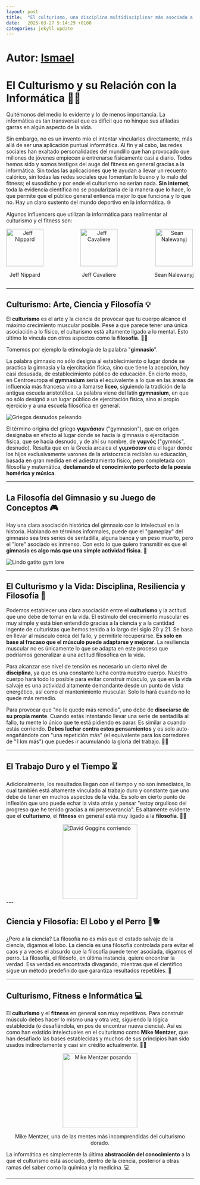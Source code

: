 ```yaml
---
layout: post
title:  "El culturismo, una disciplina multidisciplinar más asociada a la informática, a la ciencia y a la filosofía de lo que podría pensarse."
date:   2025-03-27 5:14:29 +0100
categories: jekyll update
---
```


# Autor: [Ismael]({{site.baseurl}}/members/Ismael)

# El Culturismo y su Relación con la Informática 💪🧠

Quitémonos del medio lo evidente y lo de menos importancia. La informática es tan transversal que es difícil que no hinque sus afiladas garras en algún aspecto de la vida.

Sin embargo, no es un invento mío el intentar vincularlos directamente, más allá de ser una aplicación puntual informática. Al fin y al cabo, las redes sociales han exaltado personalidades del mundillo que han provocado que millones de jóvenes empiecen a entrenarse físicamente casi a diario. Todos hemos sido y somos testigos del auge del fitness en general gracias a la informática. Sin todas las aplicaciones que te ayudan a llevar un recuento calórico, sin todas las redes sociales que fomentan lo bueno y lo malo del fitness; el susodicho y por ende el culturismo no serían nada. **Sin internet**, toda la evidencia científica no se popularizaría de la manera que lo hace, lo que permite que el público general entienda mejor lo que funciona y lo que no. Hay un claro sustento del mundo deportivo en la informática. 🌐

Algunos influencers que utilizan la informática para realimentar al culturismo y el fitness son:

<div style="display: flex; justify-content: space-between; position: relative;">
  <div style="position: relative; text-align: center; z-index: -1;">
    <img src="{{ site.baseurl }}/images/jeffNippard.jpg" alt="Jeff Nippard" width="100px">
    <p>Jeff Nippard</p>
  </div>
  
  <div style="position: relative; text-align: center; z-index: -1;">
    <img src="{{ site.baseurl }}/images/jeffCavaliere.jpg" alt="Jeff Cavaliere" width="100px">
    <p>Jeff Cavaliere</p>
  </div>

  <div style="position: relative; text-align: center; z-index: -1;">
    <img src="{{ site.baseurl }}/images/seanN.jpg" alt="Sean Nalewanyj" width="100px">
    <p>Sean Nalewanyj</p>
  </div>
</div>


---

## Culturismo: Arte, Ciencia y Filosofía 💡

El **culturismo** es el arte y la ciencia de provocar que tu cuerpo alcance el máximo crecimiento muscular posible. Pese a que parece tener una única asociación a lo físico, el culturismo está altamente ligado a lo mental. Esto último lo vincula con otros aspectos como la **filosofía**. 🧘‍♂️

Tomemos por ejemplo la etimología de la palabra "**gimnasio**".

La palabra gimnasio no sólo designa al establecimiento o lugar donde se practica la gimnasia y la ejercitación física, sino que tiene la acepción, hoy casi desusada, de establecimiento público de educación. En cierto modo, en Centroeuropa el **gymnasium** sería el equivalente a lo que en las áreas de influencia más francesa vino a llamarse **liceo**, siguiendo la tradición de la antigua escuela aristotélica. La palabra viene del latín **gymnasium**, en que no sólo designó a un lugar público de ejercitación física, sino al propio ejercicio y a una escuela filosófica en general.

<img src="{{ site.baseurl }}/images/gymnasium.jpg" alt="Griegos desnudos peleando" style="display: block; margin-left: auto; margin-right: auto;">


El término origina del griego **γυμνάσιον** ("gymnasion"), que en origen designaba en efecto al lugar donde se hacía la gimnasia o ejercitación física, que se hacía desnudo, y de ahí su nombre, de **γυμνός** ("gymnós", desnudo). Resulta que en la Grecia arcaica el **γυμνάσιον** era el lugar donde los hijos exclusivamente varones de la aristocracia recibían su educación, basada en gran medida en el adiestramiento físico, pero completada con filosofía y matemática, **declamando el conocimiento perfecto de la poesía homérica y música**.

---

## La Filosofía del Gimnasio y su Juego de Conceptos 🎮

Hay una clara asociación histórica del gimnasio con lo intelectual en la historia. Hablando en términos informales, puede que el "gameplay" del gimnasio sea tres series de sentadilla, alguna banca y un peso muerto, pero el "lore" asociado es inmenso. Con esto lo que quiero transmitir es que **el gimnasio es algo más que una simple actividad física**. 💪

<img src="{{ site.baseurl }}/images/gymLore.jpg" alt="Lindo gatito gym lore" style="display: block; margin-left: auto; margin-right: auto;">

---

## El Culturismo y la Vida: Disciplina, Resiliencia y Filosofía 🧠

Podemos establecer una clara asociación entre el **culturismo** y la actitud que uno debe de tomar en la vida. El estímulo del crecimiento muscular es muy simple y está bien entendido gracias a la ciencia y a la cantidad ingente de culturistas que hemos tenido a lo largo del siglo 20 y 21. Se basa en llevar al músculo cerca del fallo, y permitirle recuperarse. **Es solo en base al fracaso que el músculo puede adaptarse y mejorar**. La resiliencia muscular no es únicamente lo que se adapta en este proceso que podríamos generalizar a una actitud filosófica en la vida. 

Para alcanzar ese nivel de tensión es necesario un cierto nivel de **disciplina**, ya que es una constante lucha contra nuestro cuerpo. Nuestro cuerpo hará todo lo posible para evitar construir músculo, ya que en la vida salvaje es una actividad altamente demandante desde un punto de vista energético, así como el mantenimiento muscular. Solo lo hará cuando no le quede más remedio. 

Para provocar que "no le quede más remedio", uno debe de **disociarse de su propia mente**. Cuando estás intentando llevar una serie de sentadilla al fallo, tu mente lo único que te está pidiendo es parar. Es similar a cuando estás corriendo. **Debes luchar contra estos pensamientos** y es solo auto-engañándote con "una repetición más" (el equivalente para los corredores de "1 km más") que puedes ir acumulando la gloria del trabajo. 🏃‍♂️

---

## El Trabajo Duro y el Tiempo ⏳

Adicionalmente, los resultados llegan con el tiempo y no son inmediatos, lo cual también está altamente vinculado al trabajo duro y constante que uno debe de tener en muchos aspectos de la vida. Es solo en cierto punto de inflexión que uno puede echar la vista atrás y pensar "estoy orgulloso del progreso que he tenido gracias a mi perseverancia". Es altamente evidente que el **culturismo**, el **fitness** en general está muy ligado a la **filosofía**. 🧘‍♂️


<img src="{{ site.baseurl }}/images/theyDontKnowMeSon.png" alt="David Goggins corriendo" style="display: block; margin-left: auto; margin-right: auto;" width=200px>
---

## Ciencia y Filosofía: El Lobo y el Perro 🐺🐕

¿Pero a la ciencia? La filosofía no es más que el estado salvaje de la ciencia, digamos el lobo. La ciencia es una filosofía controlada para evitar el caos y a veces el absurdo que la filosofía puede tener asociada, digamos el perro. La filosofía, el filósofo, en última instancia, quiere encontrar la verdad. Esa verdad es encontrada divagando, mientras que el científico sigue un método predefinido que garantiza resultados repetibles. 🔬

---

## Culturismo, Fitness e Informática 💻

El **culturismo** y el **fitness** en general son muy repetitivos. Para construir músculo debes hacer lo mismo una y otra vez, siguiendo la lógica establecida (o desafiándola, en pos de encontrar nueva ciencia). Así es como han existido intelectuales en el culturismo como **Mike Mentzer**, que han desafiado las bases establecidas y muchos de sus principios han sido usados indirectamente y casi sin crédito actualmente. 🧑‍🏫

  <div style="position: relative; text-align: center; z-index: -1;">
<img src="{{ site.baseurl }}/images/mikeMentzer.jpg" alt="Mike Mentzer posando" style="display: block; margin-left: auto; margin-right: auto;" width=200px>
    <p>Mike Mentzer, una de las mentes más incomprendidas del culturismo dorado.</p>
  </div>


La informática es simplemente la última **abstracción del conocimiento** a la que el culturismo está asociado, dentro de la ciencia, posterior a otras ramas del saber como la química y la medicina. 💻

---

